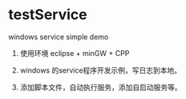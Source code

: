 # testService
windows service simple demo

1. 使用环境 eclipse + minGW + CPP

2. windows 的service程序开发示例，写日志到本地。

3. 添加脚本文件，自动执行服务，添加自启动服务等。